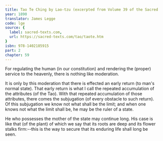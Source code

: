 ```yaml
---
title: Tao Te Ching by Lao-tzu (excerpted from Volume 39 of the Sacred Books of the East.)
year: 1890
translator: James Legge
code: lge
source: {
  label: sacred-texts.com,
  url: https://sacred-texts.com/tao/taote.htm
}
isbn: 978-1402185915
part: 2
chapter: 59
---
```

For regulating the human (in our constitution) and rendering the (proper) service to the heavenly, there is nothing like moderation.

It is only by this moderation that there is effected an early return (to man's normal state). That early return is what I call the repeated accumulation of the attributes (of the Tao). With that repeated accumulation of those attributes, there comes the subjugation (of every obstacle to such return). Of this subjugation we know not what shall be the limit; and when one knows not what the limit shall be, he may be the ruler of a state. 

He who possesses the mother of the state may continue long. His case is like that (of the plant) of which we say that its roots are deep and its flower stalks firm:--this is the way to secure that its enduring life shall long be seen.